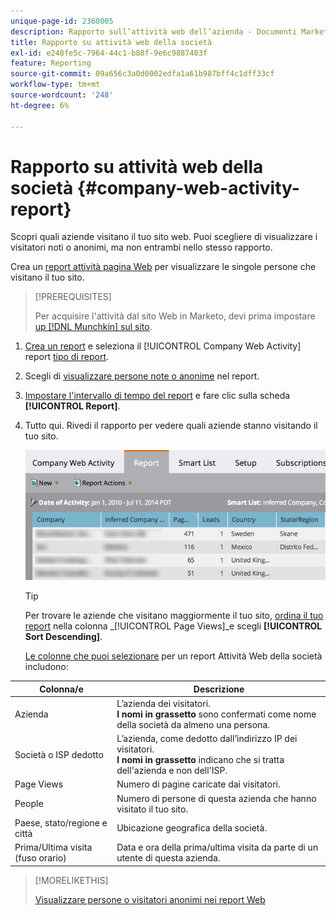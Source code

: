 ```yaml
---
unique-page-id: 2360005
description: Rapporto sull’attività web dell’azienda - Documenti Marketo - Documentazione del prodotto
title: Rapporto su attività web della società
exl-id: e248fe5c-7964-44c1-b88f-9e6c9887403f
feature: Reporting
source-git-commit: 09a656c3a0d0002edfa1a61b987bff4c1dff33cf
workflow-type: tm+mt
source-wordcount: '248'
ht-degree: 6%

---
```


# Rapporto su attività web della società {#company-web-activity-report}

Scopri quali aziende visitano il tuo sito web. Puoi scegliere di visualizzare i visitatori noti o anonimi, ma non entrambi nello stesso rapporto.

Crea un [report attività pagina Web](/help/marketo/product-docs/reporting/basic-reporting/report-types/web-page-activity-report.md) per visualizzare le singole persone che visitano il tuo sito.

>[!PREREQUISITES]
>
>Per acquisire l&#39;attività dal sito Web in Marketo, devi prima impostare [up [!DNL Munchkin] sul sito](/help/marketo/product-docs/administration/additional-integrations/add-munchkin-tracking-code-to-your-website.md).

1. [Crea un report](/help/marketo/product-docs/reporting/basic-reporting/creating-reports/create-a-report-in-a-program.md) e seleziona il [!UICONTROL Company Web Activity] report [tipo di report](report-type-overview.md).

1. Scegli di [visualizzare persone note o anonime](/help/marketo/product-docs/reporting/basic-reporting/report-activity/display-people-or-anonymous-visitors-in-web-reports.md) nel report.

1. [Impostare l&#39;intervallo di tempo del report](/help/marketo/product-docs/reporting/basic-reporting/editing-reports/change-a-report-time-frame.md) e fare clic sulla scheda **[!UICONTROL Report]**.

1. Tutto qui. Rivedi il rapporto per vedere quali aziende stanno visitando il tuo sito.

   ![](assets/image2014-9-16-11-3a0-3a24.png)

   >[!TIP]
   >
   >Per trovare le aziende che visitano maggiormente il tuo sito, [ordina il tuo report](/help/marketo/product-docs/reporting/basic-reporting/editing-reports/sort-report-on-columns.md) nella colonna _[!UICONTROL Page Views]_e scegli **[!UICONTROL Sort Descending]**.

   [Le colonne che puoi selezionare](/help/marketo/product-docs/reporting/basic-reporting/editing-reports/select-report-columns.md) per un report Attività Web della società includono:

<table>
 <thead>
  <tr>
   <th>Colonna/e</th>
   <th>Descrizione</th>
  </tr>
 </thead>
 <tbody>
  <tr>
   <td>Azienda</td>
   <td>L’azienda dei visitatori.<br> <strong>I nomi in grassetto</strong> sono confermati come nome della società da almeno una persona.</td>
  </tr>
  <tr>
   <td>Società o ISP dedotto</td>
   <td>L’azienda, come dedotto dall’indirizzo IP dei visitatori. <br> <strong>I nomi in grassetto</strong> indicano che si tratta dell'azienda e non dell'ISP. </td>
  </tr>
  <tr>
   <td>Page Views</td>
   <td>Numero di pagine caricate dai visitatori.</td>
  </tr>
  <tr>
   <td>People</td>
   <td>Numero di persone di questa azienda che hanno visitato il tuo sito.</td>
  </tr>
  <tr>
   <td>Paese, stato/regione e città</td>
   <td>Ubicazione geografica della società.</td>
  </tr>
  <tr>
   <td>Prima/Ultima visita (fuso orario)</td>
   <td>Data e ora della prima/ultima visita da parte di un utente di questa azienda.</td>
  </tr>
 </tbody>
</table>

>[!MORELIKETHIS]
>
>[Visualizzare persone o visitatori anonimi nei report Web](/help/marketo/product-docs/reporting/basic-reporting/report-activity/display-people-or-anonymous-visitors-in-web-reports.md)
